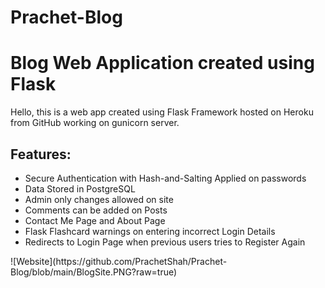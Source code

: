 # Prachet-Blog
<h1>Blog Web Application created using Flask</h1>

<p>Hello, this is a web app created using Flask Framework hosted on Heroku from GitHub working on gunicorn server.</p>

<h2>Features:</h2>

<ul>
	<li>Secure Authentication with Hash-and-Salting Applied on passwords</li>
	<li>Data Stored in PostgreSQL</li>
	<li>Admin only changes allowed on site</li>
	<li>Comments can be added on Posts</li>
	<li>Contact Me Page and About Page</li>
	<li>Flask Flashcard warnings on entering incorrect Login Details&nbsp;</li>
	<li>Redirects to Login Page when previous users tries to Register Again</li>
</ul>
![Website](https://github.com/PrachetShah/Prachet-Blog/blob/main/BlogSite.PNG?raw=true)
<!-- <a href="https://drive.google.com/file/d/1-8jNHBlKSXyiBrk4DAVWvSxBxH1b3IFF/view?usp=sharing"><img alt="" src="https://drive.google.com/file/d/1-8jNHBlKSXyiBrk4DAVWvSxBxH1b3IFF/view?usp=sharing" /></a> -->
